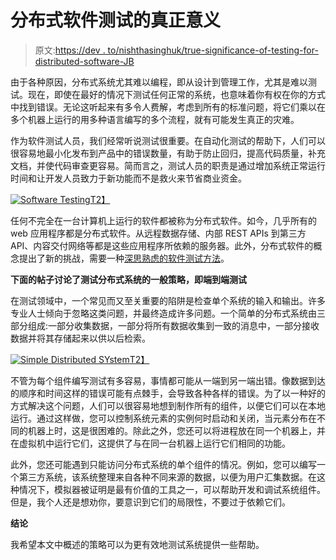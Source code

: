 # 分布式软件测试的真正意义

> 原文:[https://dev . to/nishthasinghuk/true-significance-of-testing-for-distributed-software-JB](https://dev.to/nishthasinghuk/true-significance-of-testing-for-distributed-software-jb)

由于各种原因，分布式系统尤其难以编程，即从设计到管理工作，尤其是难以测试。现在，即使在最好的情况下测试任何正常的系统，也意味着你有权在你的方式中找到错误。无论这听起来有多令人费解，考虑到所有的标准问题，将它们乘以在多个机器上运行的用多种语言编写的多个流程，就有可能发生真正的灾难。

作为软件测试人员，我们经常听说测试很重要。在自动化测试的帮助下，人们可以很容易地最小化发布到产品中的错误数量，有助于防止回归，提高代码质量，补充文档，并使代码审查更容易。简而言之，测试人员的职责是通过增加系统正常运行时间和让开发人员致力于新功能而不是救火来节省商业资金。

[![Software Testing](../Images/c0d56d49b86b0dd0ec2e823ec9f9c020.png)T2】](https://res.cloudinary.com/practicaldev/image/fetch/s--c25IxiwA--/c_limit%2Cf_auto%2Cfl_progressive%2Cq_auto%2Cw_880/http://www.testbytes.net/wp-content/uploads/2016/02/27-2-2016-Role-of-Software-Testing-in-Development.jpg)

任何不完全在一台计算机上运行的软件都被称为分布式软件。如今，几乎所有的 web 应用程序都是分布式软件。从远程数据存储、内部 REST APIs 到第三方 API、内容交付网络等都是这些应用程序所依赖的服务器。此外，分布式软件的概念提出了新的挑战，需要一种[深思熟虑的软件测试方法](https://www.tatvasoft.co.uk/services/software-testing-and-qa-services.php)。

**下面的帖子讨论了测试分布式系统的一般策略，即端到端测试**

在测试领域中，一个常见而又至关重要的陷阱是检查单个系统的输入和输出。许多专业人士倾向于忽略这类问题，并最终造成许多问题。一个简单的分布式系统由三部分组成:一部分收集数据，一部分将所有数据收集到一致的消息中，一部分接收数据并将其存储起来以供以后检索。

[![Simple Distributed SYstem](../Images/01f40ab4e0e21e885b6a8990131482c9.png)T2】](https://res.cloudinary.com/practicaldev/image/fetch/s--wOKLoY9p--/c_limit%2Cf_auto%2Cfl_progressive%2Cq_auto%2Cw_880/http://deliveryimages.acm.org/10.1145/2810000/2800697/maddox1.png)

不管为每个组件编写测试有多容易，事情都可能从一端到另一端出错。像数据到达的顺序和时间这样的错误可能有点棘手，会导致各种各样的错误。为了以一种好的方式解决这个问题，人们可以很容易地想到制作所有的组件，以便它们可以在本地运行。通过这样做，您可以控制系统元素的实例何时启动和关闭，当元素分布在不同的机器上时，这是很困难的。除此之外，您还可以将进程放在同一个机器上，并在虚拟机中运行它们，这提供了与在同一台机器上运行它们相同的功能。

此外，您还可能遇到只能访问分布式系统的单个组件的情况。例如，您可以编写一个第三方系统，该系统整理来自各种不同来源的数据，以便为用户汇集数据。在这种情况下，模拟器被证明是最有价值的工具之一，可以帮助开发和调试系统组件。但是，我个人还是想劝你，要意识到它们的局限性，不要过于依赖它们。

**结论**

我希望本文中概述的策略可以为更有效地测试系统提供一些帮助。